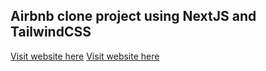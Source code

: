 ## Airbnb clone project using NextJS and TailwindCSS
[Visit website here](https://airbnb-clone-sage-tau.vercel.app)
<a href="https://airbnb-clone-sage-tau.vercel.app" target="_blank">Visit website here</a>
